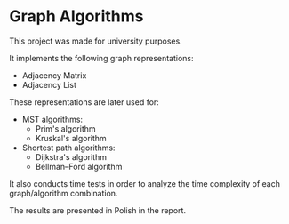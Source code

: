 # Graph Algorithms
This project was made for university purposes.

It implements the following graph representations:
* Adjacency Matrix
* Adjacency List

These representations are later used for:
* MST algorithms:
  * Prim's algorithm
  * Kruskal's algorithm
* Shortest path algorithms:
  * Dijkstra's algorithm
  * Bellman–Ford algorithm

It also conducts time tests in order to analyze the time complexity of each graph/algorithm combination.

The results are presented in Polish in the report.
